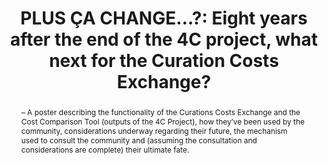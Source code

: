 ---
abstract: – A poster describing the functionality of the Curations Costs Exchange
  and the Cost Comparison Tool (outputs of the 4C Project), how they’ve been used
  by the community, considerations underway regarding their future, the mechanism
  used to consult the community and (assuming the consultation and considerations
  are complete) their ultimate fate.
creators:
- Paul Stokes
- Sarah Middleton
date: null
document_url: https://www.ideals.illinois.edu/items/128271/bitstreams/428907/data.pdf
grand_parent: iPRES
institutions: []
keywords:
- 4c project
- sustainability
- community consultation
- ccex
- cct
landing_page_url: https://hdl.handle.net/2142/121067
language: eng
layout: publication
license: CC-BY 4.0 International
notes_url: null
parent: iPRES 2023
publication_type: paper
size: null
slides_url: null
source_name: iPRES
stream_url: null
title: 'PLUS ÇA CHANGE…?: Eight years after the end of the 4C project, what next for
  the Curation Costs Exchange?'
year: 2023
---